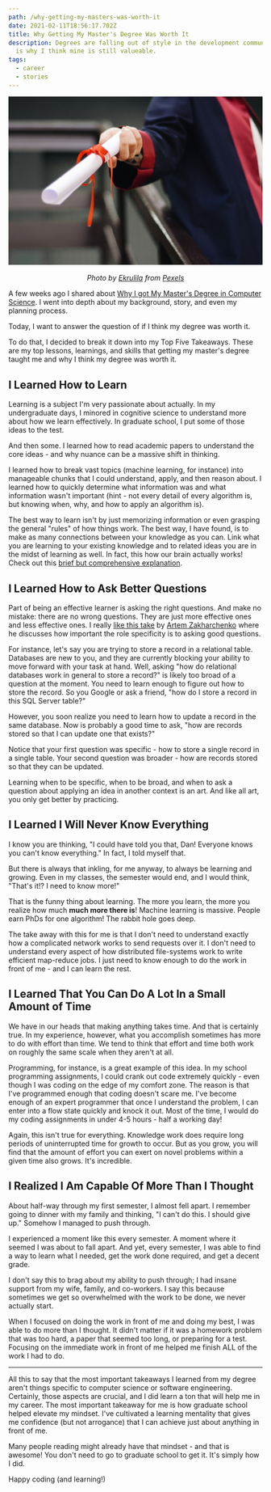 ```yaml
---
path: /why-getting-my-masters-was-worth-it
date: 2021-02-11T18:56:17.702Z
title: Why Getting My Master's Degree Was Worth It
description: Degrees are falling out of style in the development community. This
  is why I think mine is still valueable.
tags:
  - career
  - stories
---
```

![Person holding a degree](../assets/pexels-ekrulila-2292837.jpg)

<center>

<i>


Photo by [Ekrulila](https://www.pexels.com/@ekrulila?utm_content=attributionCopyText&utm_medium=referral&utm_source=pexels) from [Pexels](https://www.pexels.com/photo/person-holding-white-scroll-2292837/?utm_content=attributionCopyText&utm_medium=referral&utm_source=pexels)


</i>

</center>

A few weeks ago I shared about [Why I got My Master's Degree in Computer Science](https://bit.ly/2MkZDC1). I went into depth about my background, story, and even my planning process.

Today, I want to answer the question of if I think my degree was worth it.

To do that, I decided to break it down into my Top Five Takeaways. These are my top lessons, learnings, and skills that getting my master's degree taught me and why I think my degree was worth it.

## I Learned How to Learn

Learning is a subject I'm very passionate about actually. In my undergraduate days, I minored in cognitive science to understand more about how we learn effectively. In graduate school, I put some of those ideas to the test. 

And then some. I learned how to read academic papers to understand the core ideas - and why nuance can be a massive shift in thinking. 

I learned how to break vast topics (machine learning, for instance) into manageable chunks that I could understand, apply, and then reason about. I learned how to quickly determine what information was and what information wasn't important (hint - not every detail of every algorithm is, but knowing when, why, and how to apply an algorithm is).

The best way to learn isn't by just memorizing information or even grasping the general "rules" of how things work. The best way, I have found, is to make as many connections between your knowledge as you can. Link what you are learning to your existing knowledge and to related ideas you are in the midst of learning as well. In fact, this how our brain actually works! Check out this [brief but comprehensive explanation](https://bit.ly/36VZ5dq).

## I Learned How to Ask Better Questions

Part of being an effective learner is asking the right questions. And make no mistake: there are no wrong questions. They are just more effective ones and less effective ones. I really [like this take](http://bit.ly/3rHQovd) by [Artem Zakharchenko](https://twitter.com/kettanaito) where he discusses how important the role specificity is to asking good questions.

For instance, let's say you are trying to store a record in a relational table. Databases are new to you, and they are currently blocking your ability to move forward with your task at hand. Well, asking "how do relational databases work in general to store a record?" is likely too broad of a question at the moment. You need to learn enough to figure out how to store the record. So you Google or ask a friend, "how do I store a record in this SQL Server table?"

However, you soon realize you need to learn how to update a record in the same database. Now is probably a good time to ask, "how are records stored so that I can update one that exists?" 

Notice that your first question was specific - how to store a single record in a single table. Your second question was broader - how are records stored so that they can be updated. 

Learning when to be specific, when to be broad, and when to ask a question about applying an idea in another context is an art. And like all art, you only get better by practicing.

## I Learned I Will Never Know Everything

I know you are thinking, "I could have told you that, Dan! Everyone knows you can't know everything." In fact, I told myself that.

But there is always that inkling, for me anyway, to always be learning and growing. Even in my classes, the semester would end, and I would think, "That's it!? I need to know more!"

That is the funny thing about learning. The more you learn, the more you realize how much **much more there is**! Machine learning is massive. People earn PhDs for one algorithm! The rabbit hole goes deep.

The take away with this for me is that I don't need to understand exactly how a complicated network works to send requests over it. I don't need to understand every aspect of how distributed file-systems work to write efficient map-reduce jobs. I just need to know enough to do the work in front of me - and I can learn the rest.

## I Learned That You Can Do A Lot In a Small Amount of Time

We have in our heads that making anything takes time. And that is certainly true. In my experience, however, what you accomplish sometimes has more to do with effort than time. We tend to think that effort and time both work on roughly the same scale when they aren't at all.

Programming, for instance, is a great example of this idea. In my school programming assignments, I could crank out code extremely quickly - even though I was coding on the edge of my comfort zone. The reason is that I've programmed enough that coding doesn't scare me. I've become enough of an expert programmer that once I understand the problem, I can enter into a flow state quickly and knock it out. Most of the time, I would do my coding assignments in under 4-5 hours - half a working day!

Again, this isn't true for everything. Knowledge work does require long periods of uninterrupted time for growth to occur. But as you grow, you will find that the amount of effort you can exert on novel problems within a given time also grows. It's incredible.

## I Realized I Am Capable Of More Than I Thought

About half-way through my first semester, I almost fell apart. I remember going to dinner with my family and thinking, "I can't do this. I should give up." Somehow I managed to push through. 

I experienced a moment like this every semester. A moment where it seemed I was about to fall apart. And yet, every semester, I was able to find a way to learn what I needed, get the work done required, and get a decent grade. 

I don't say this to brag about my ability to push through; I had insane support from my wife, family, and co-workers. I say this because sometimes we get so overwhelmed with the work to be done, we never actually start.

When I focused on doing the work in front of me and doing my best, I was able to do more than I thought. It didn't matter if it was a homework problem that was too hard, a paper that seemed too long, or preparing for a test. Focusing on the immediate work in front of me helped me finish ALL of the work I had to do. 

- - -

All this to say that the most important takeaways I learned from my degree aren't things specific to computer science or software engineering. Certainly, those aspects are crucial, and I did learn a ton that will help me in my career. The most important takeaway for me is how graduate school helped elevate my mindset. I've cultivated a learning mentality that gives me confidence (but not arrogance) that I can achieve just about anything in front of me. 

Many people reading might already have that mindset - and that is awesome! You don't need to go to graduate school to get it. It's simply how I did.

Happy coding (and learning!)